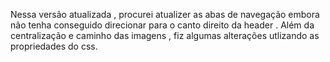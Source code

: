 Nessa versão atualizada , procurei atualizer as abas de navegação embora não tenha conseguido direcionar para o canto direito da header . Além da centralização e caminho das imagens , fiz algumas alterações utlizando as propriedades do css. 
